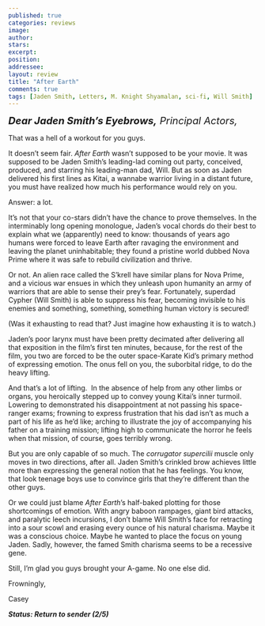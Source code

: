```yaml
---
published: true
categories: reviews
image:
author: 
stars: 
excerpt: 
position: 
addressee: 
layout: review
title: "After Earth"
comments: true
tags: [Jaden Smith, Letters, M. Knight Shyamalan, sci-fi, Will Smith]
---
```

<div><p><em style="font-size:120%;"><span style="font-size:120%;"><strong><span class="full-image-block ssNonEditable"><span><a href="/letters/2013/6/7/after-earth.html"><img src="http://static.squarespace.com/static/5005f6bcc4aa41161b33e89e/5329cf1fe4b07c068ebf74de/5329cf1fe4b07c068ebf7854/1370625480247/after-earth.jpg" alt="" /></a></span></span>Dear Jaden Smith&rsquo;s Eyebrows,</strong> Principal Actors,</span></em></p>
<p>That was a hell of a workout for you guys.</p>
<p>It doesn&rsquo;t seem fair. <em>After</em> <em>Earth</em> wasn&rsquo;t supposed to be your movie. It was supposed to be Jaden Smith&rsquo;s leading-lad coming out party, conceived, produced, and starring his leading-man dad, Will. But as soon as Jaden delivered his first lines as Kitai, a wannabe warrior living in a distant future, you must have realized how much his performance would rely on you.</p>
<p>Answer: a lot.</p>
<p>It&rsquo;s not that your co-stars didn&rsquo;t have the chance to prove themselves. In the interminably long opening monologue, Jaden&rsquo;s vocal chords do their best to explain what we (apparently) need to know: thousands of years ago humans were forced to leave Earth after ravaging the environment and leaving the planet uninhabitable; they found a pristine world dubbed Nova Prime where it was safe to rebuild civilization and thrive.</p>
<p>Or not. An alien race called the S&rsquo;krell have similar plans for Nova Prime, and a vicious war ensues in which they unleash upon humanity an army of warriors that are able to sense their prey&rsquo;s fear. Fortunately, superdad Cypher (Will Smith) is able to suppress his fear, becoming invisible to his enemies and something, something, something human victory is secured!</p>
<p>(Was it exhausting to read that? Just imagine how exhausting it is to watch.)</p>
<p>Jaden&rsquo;s poor larynx must have been pretty decimated after delivering all that exposition in the film&rsquo;s first ten minutes, because, for the rest of the film, you two are forced to be the outer space-Karate Kid&rsquo;s primary method of expressing emotion. The onus fell on you, the suborbital ridge, to do the heavy lifting.</p>
<p>And that&rsquo;s a lot of lifting. &nbsp;In the absence of help from any other limbs or organs, you heroically stepped up to convey young Kitai&rsquo;s inner turmoil. Lowering to demonstrated his disappointment at not passing his space-ranger exams; frowning to express frustration that his dad isn&rsquo;t as much a part of his life as he&rsquo;d like; arching to illustrate the joy of accompanying his father on a training mission; lifting high to communicate the horror he feels when that mission, of course, goes terribly wrong.</p>
<p>But you are only capable of so much. The <em>corrugator supercilii</em> muscle only moves in two directions, after all. Jaden Smith&rsquo;s crinkled brow achieves little more than expressing the general notion that he has feelings. You know, that look teenage boys use to convince girls that they&rsquo;re different than the other guys.</p>
<p>Or we could just blame <em>After Earth</em>&rsquo;s half-baked plotting for those shortcomings of emotion<em>.</em> With angry baboon rampages, giant bird attacks, and paralytic leech incursions, I don&rsquo;t blame Will Smith&rsquo;s face for retracting into a sour scowl and erasing every ounce of his natural charisma. Maybe it was a conscious choice. Maybe he wanted to place the focus on young Jaden. Sadly, however, the famed Smith charisma seems to be a recessive gene.</p>
<p>Still, I&rsquo;m glad you guys brought your A-game. No one else did.</p>
<p>Frowningly,</p>
<p>Casey</p>
<p><strong><em>Status: Return to sender (2/5)</em></strong></p></div>
